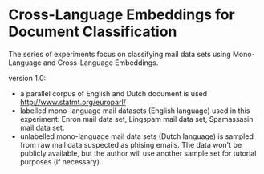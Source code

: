 # Cross-Language Embeddings for Document Classification

The series of experiments focus on classifying mail data sets using Mono-Language and Cross-Language Embeddings.

version 1.0:
- a parallel corpus of English and Dutch document is used http://www.statmt.org/europarl/
- labelled mono-language mail datasets (English language) used in this experiment: Enron mail data set, Lingspam mail data set, Spamassasin mail data set.
- unlabelled mono-language mail data sets (Dutch language) is sampled from raw mail data suspected as phising emails. The data won't be publicly available, but the author will use another sample set for tutorial purposes (if necessary).
